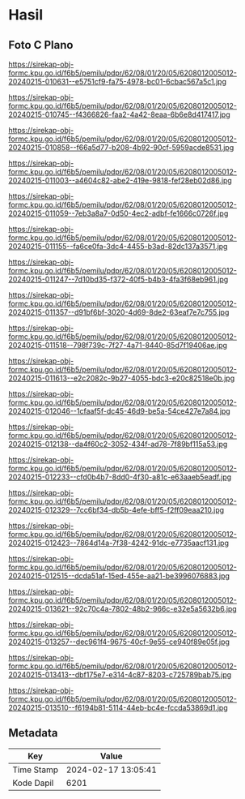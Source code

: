 # Hasil

## Foto C Plano

https://sirekap-obj-formc.kpu.go.id/f6b5/pemilu/pdpr/62/08/01/20/05/6208012005012-20240215-010631--e5751cf9-fa75-4978-bc01-6cbac567a5c1.jpg

https://sirekap-obj-formc.kpu.go.id/f6b5/pemilu/pdpr/62/08/01/20/05/6208012005012-20240215-010745--f4366826-faa2-4a42-8eaa-6b6e8d417417.jpg

https://sirekap-obj-formc.kpu.go.id/f6b5/pemilu/pdpr/62/08/01/20/05/6208012005012-20240215-010858--f66a5d77-b208-4b92-90cf-5959acde8531.jpg

https://sirekap-obj-formc.kpu.go.id/f6b5/pemilu/pdpr/62/08/01/20/05/6208012005012-20240215-011003--a4604c82-abe2-419e-9818-fef28eb02d86.jpg

https://sirekap-obj-formc.kpu.go.id/f6b5/pemilu/pdpr/62/08/01/20/05/6208012005012-20240215-011059--7eb3a8a7-0d50-4ec2-adbf-fe1666c0726f.jpg

https://sirekap-obj-formc.kpu.go.id/f6b5/pemilu/pdpr/62/08/01/20/05/6208012005012-20240215-011155--fa6ce0fa-3dc4-4455-b3ad-82dc137a3571.jpg

https://sirekap-obj-formc.kpu.go.id/f6b5/pemilu/pdpr/62/08/01/20/05/6208012005012-20240215-011247--7d10bd35-f372-40f5-b4b3-4fa3f68eb961.jpg

https://sirekap-obj-formc.kpu.go.id/f6b5/pemilu/pdpr/62/08/01/20/05/6208012005012-20240215-011357--d91bf6bf-3020-4d69-8de2-63eaf7e7c755.jpg

https://sirekap-obj-formc.kpu.go.id/f6b5/pemilu/pdpr/62/08/01/20/05/6208012005012-20240215-011518--798f739c-7f27-4a71-8440-85d7f19406ae.jpg

https://sirekap-obj-formc.kpu.go.id/f6b5/pemilu/pdpr/62/08/01/20/05/6208012005012-20240215-011613--e2c2082c-9b27-4055-bdc3-e20c82518e0b.jpg

https://sirekap-obj-formc.kpu.go.id/f6b5/pemilu/pdpr/62/08/01/20/05/6208012005012-20240215-012046--1cfaaf5f-dc45-46d9-be5a-54ce427e7a84.jpg

https://sirekap-obj-formc.kpu.go.id/f6b5/pemilu/pdpr/62/08/01/20/05/6208012005012-20240215-012138--da4f60c2-3052-434f-ad78-7f89bf115a53.jpg

https://sirekap-obj-formc.kpu.go.id/f6b5/pemilu/pdpr/62/08/01/20/05/6208012005012-20240215-012233--cfd0b4b7-8dd0-4f30-a81c-e63aaeb5eadf.jpg

https://sirekap-obj-formc.kpu.go.id/f6b5/pemilu/pdpr/62/08/01/20/05/6208012005012-20240215-012329--7cc6bf34-db5b-4efe-bff5-f2ff09eaa210.jpg

https://sirekap-obj-formc.kpu.go.id/f6b5/pemilu/pdpr/62/08/01/20/05/6208012005012-20240215-012423--7864d14a-7f38-4242-91dc-e7735aacf131.jpg

https://sirekap-obj-formc.kpu.go.id/f6b5/pemilu/pdpr/62/08/01/20/05/6208012005012-20240215-012515--dcda51af-15ed-455e-aa21-be3996076883.jpg

https://sirekap-obj-formc.kpu.go.id/f6b5/pemilu/pdpr/62/08/01/20/05/6208012005012-20240215-013621--92c70c4a-7802-48b2-966c-e32e5a5632b6.jpg

https://sirekap-obj-formc.kpu.go.id/f6b5/pemilu/pdpr/62/08/01/20/05/6208012005012-20240215-013257--dec961f4-9675-40cf-9e55-ce940f89e05f.jpg

https://sirekap-obj-formc.kpu.go.id/f6b5/pemilu/pdpr/62/08/01/20/05/6208012005012-20240215-013413--dbf175e7-e314-4c87-8203-c725789bab75.jpg

https://sirekap-obj-formc.kpu.go.id/f6b5/pemilu/pdpr/62/08/01/20/05/6208012005012-20240215-013510--f6194b81-5114-44eb-bc4e-fccda53869d1.jpg


## Metadata

| Key        | Value               |
| ---------- | ------------------- |
| Time Stamp | 2024-02-17 13:05:41 |
| Kode Dapil | 6201                |



